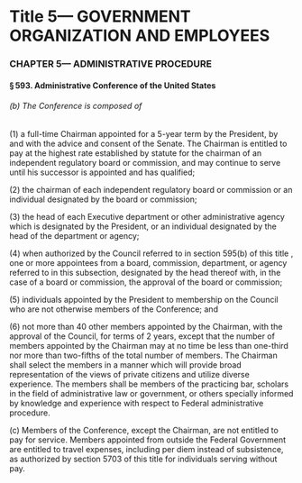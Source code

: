 
# Title 5— GOVERNMENT ORGANIZATION AND EMPLOYEES
### CHAPTER 5— ADMINISTRATIVE PROCEDURE
#### § 593. Administrative Conference of the United States
###### (b) The Conference is composed of

(1) a full-time Chairman appointed for a 5-year term by the President, by and with the advice and consent of the Senate. The Chairman is entitled to pay at the highest rate established by statute for the chairman of an independent regulatory board or commission, and may continue to serve until his successor is appointed and has qualified;

(2) the chairman of each independent regulatory board or commission or an individual designated by the board or commission;

(3) the head of each Executive department or other administrative agency which is designated by the President, or an individual designated by the head of the department or agency;

(4) when authorized by the Council referred to in section 595(b) of this title , one or more appointees from a board, commission, department, or agency referred to in this subsection, designated by the head thereof with, in the case of a board or commission, the approval of the board or commission;

(5) individuals appointed by the President to membership on the Council who are not otherwise members of the Conference; and

(6) not more than 40 other members appointed by the Chairman, with the approval of the Council, for terms of 2 years, except that the number of members appointed by the Chairman may at no time be less than one-third nor more than two-fifths of the total number of members. The Chairman shall select the members in a manner which will provide broad representation of the views of private citizens and utilize diverse experience. The members shall be members of the practicing bar, scholars in the field of administrative law or government, or others specially informed by knowledge and experience with respect to Federal administrative procedure.

(c) Members of the Conference, except the Chairman, are not entitled to pay for service. Members appointed from outside the Federal Government are entitled to travel expenses, including per diem instead of subsistence, as authorized by section 5703 of this title for individuals serving without pay.
